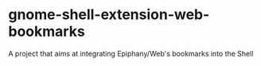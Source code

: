 gnome-shell-extension-web-bookmarks
===================================

A project that aims at integrating Epiphany/Web&#39;s bookmarks into the Shell
